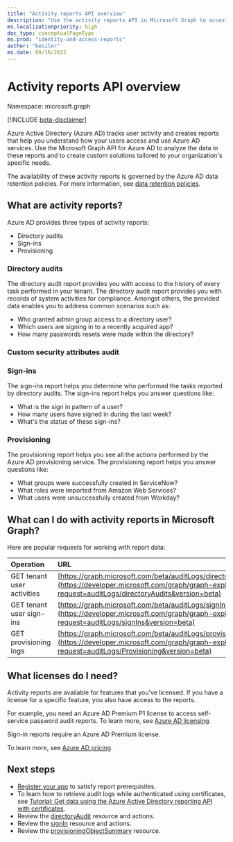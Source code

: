 ```yaml
---
title: "Activity reports API overview"
description: "Use the activity reports API in Microsoft Graph to access the reports that Azure Active Directory creates to help you track user activity in a tenant."
ms.localizationpriority: high
doc_type: conceptualPageType
ms.prod: "identity-and-access-reports"
author: "besiler"
ms.date: 09/16/2022
---
```


# Activity reports API overview

Namespace: microsoft.graph

[!INCLUDE [beta-disclaimer](../../includes/beta-disclaimer.md)]

Azure Active Directory (Azure AD) tracks user activity and creates reports that help you understand how your users access and use Azure AD services. Use the Microsoft Graph API for Azure AD to analyze the data in these reports and to create custom solutions tailored to your organization's specific needs.

The availability of these activity reports is governed by the Azure AD data retention policies. For more information, see [data retention policies](/azure/active-directory/reports-monitoring/reference-reports-data-retention#how-long-does-azure-ad-store-the-data).

## What are activity reports?

Azure AD provides three types of activity reports:

- Directory audits
- Sign-ins
- Provisioning

### Directory audits

The directory audit report provides you with access to the history of every task performed in your tenant. The directory audit report provides you with records of system activities for compliance. Amongst others, the provided data enables you to address common scenarios such as:

- Who granted admin group access to a directory user?
- Which users are signing in to a recently acquired app?
- How many passwords resets were made within the directory?

### Custom security attributes audit


### Sign-ins

The sign-ins report helps you determine who performed the tasks reported by directory audits. The sign-ins report helps you answer questions like:

- What is the sign in pattern of a user?
- How many users have signed in during the last week?
- What's the status of these sign-ins?

### Provisioning

The provisioning report helps you see all the actions performed by the Azure AD provisioning service. The provisioning report helps you answer questions like:

- What groups were successfully created in ServiceNow?
- What roles were imported from Amazon Web Services?
- What users were unsuccessfully created from Workday?

## What can I do with activity reports in Microsoft Graph?

Here are popular requests for working with report data:

Operation | URL
:----------|:----
GET tenant user activities | [https://graph.microsoft.com/beta/auditLogs/directoryAudits](https://developer.microsoft.com/graph/graph-explorer?request=auditLogs/directoryAudits&version=beta)
GET tenant user sign-ins | [https://graph.microsoft.com/beta/auditLogs/signIns](https://developer.microsoft.com/graph/graph-explorer?request=auditLogs/signIns&version=beta)
GET provisioning logs | [https://graph.microsoft.com/beta/auditLogs/provisioning](https://developer.microsoft.com/graph/graph-explorer?request=auditLogs/Provisioning&version=beta)

## What licenses do I need?

Activity reports are available for features that you've licensed. If you have a license for a specific feature, you also have access to the reports.

For example, you need an Azure AD Premium P1 license to access self-service password audit reports.  To learn more, see [Azure AD licensing](https://azure.microsoft.com/pricing/details/active-directory/).

Sign-in reports require an Azure AD Premium license.

To learn more, see [Azure AD pricing](https://azure.microsoft.com/pricing/details/active-directory/).

## Next steps

- [Register your app](/azure/active-directory/active-directory-reporting-api-prerequisites-azure-portal) to satisfy report prerequisites.
- To learn how to retrieve audit logs while authenticated using certificates, see [Tutorial: Get data using the Azure Active Directory reporting API with certificates](/azure/active-directory/reports-monitoring/tutorial-access-api-with-certificates).
- Review the [directoryAudit](directoryaudit.md) resource and actions.
- Review the [signIn](signin.md) resource and actions.
- Review the [provisioningObjectSummary](provisioningobjectsummary.md) resource.
